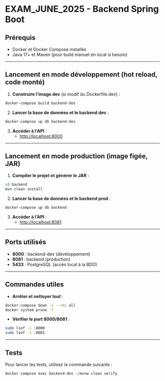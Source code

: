 # EXAM_JUNE_2025 - Backend Spring Boot

## Prérequis
- Docker et Docker Compose installés
- Java 17+ et Maven (pour build manuel en local si besoin)

---

## Lancement en mode **développement** (hot reload, code monté)

1. **Construire l'image dev** (si modif du Dockerfile.dev) :
```bash
docker-compose build backend-dev
```
2. **Lancer la base de données et le backend dev** :
```bash
docker-compose up db backend-dev
```
3. **Accéder à l'API** :
   - [http://localhost:8000](http://localhost:8000)

---

## Lancement en mode **production** (image figée, JAR)

1. **Compiler le projet et générer le JAR** :
```bash
cd backend
mvn clean install
```
2. **Lancer la base de données et le backend prod** :
```bash
docker-compose up db backend
```
3. **Accéder à l'API** :
   - [http://localhost:8081](http://localhost:8081)

---

## Ports utilisés
- **8000** : backend-dev (développement)
- **8081** : backend (production)
- **5433** : PostgreSQL (accès local à la BDD)

---

## Commandes utiles
- **Arrêter et nettoyer tout** :
```bash
docker-compose down -v --rmi all
docker system prune -f
```
- **Vérifier le port 8000/8081** :
```bash
sudo lsof -i :8000
sudo lsof -i :8081
```

---

## Tests
Pour lancer les tests, utilisez la commande suivante :
```bash
docker compose exec backend-dev ./mvnw clean verify
```

